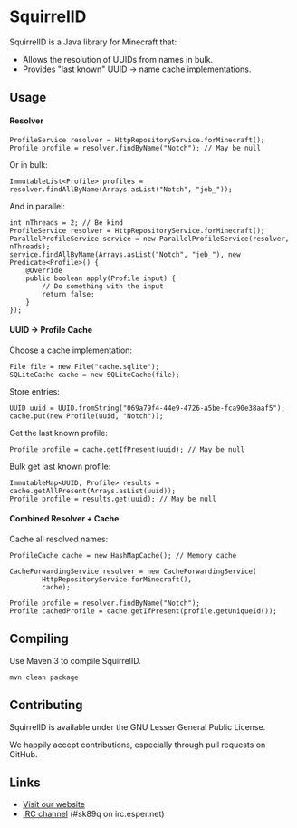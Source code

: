 SquirrelID
==========

SquirrelID is a Java library for Minecraft that:

* Allows the resolution of UUIDs from names in bulk.
* Provides "last known" UUID -> name cache implementations.

Usage
-----

#### Resolver

    ProfileService resolver = HttpRepositoryService.forMinecraft();
    Profile profile = resolver.findByName("Notch"); // May be null

Or in bulk:

	ImmutableList<Profile> profiles = resolver.findAllByName(Arrays.asList("Notch", "jeb_"));

And in parallel:

    int nThreads = 2; // Be kind
	ProfileService resolver = HttpRepositoryService.forMinecraft();
    ParallelProfileService service = new ParallelProfileService(resolver, nThreads);
    service.findAllByName(Arrays.asList("Notch", "jeb_"), new Predicate<Profile>() {
        @Override
        public boolean apply(Profile input) {
            // Do something with the input
            return false;
        }
    });

#### UUID -> Profile Cache

Choose a cache implementation:

	File file = new File("cache.sqlite");
    SQLiteCache cache = new SQLiteCache(file);

Store entries:

	UUID uuid = UUID.fromString("069a79f4-44e9-4726-a5be-fca90e38aaf5");
    cache.put(new Profile(uuid, "Notch"));

Get the last known profile:

	Profile profile = cache.getIfPresent(uuid); // May be null

Bulk get last known profile:

	ImmutableMap<UUID, Profile> results = cache.getAllPresent(Arrays.asList(uuid));
    Profile profile = results.get(uuid); // May be null

#### Combined Resolver + Cache

Cache all resolved names:

    ProfileCache cache = new HashMapCache(); // Memory cache

    CacheForwardingService resolver = new CacheForwardingService(
            HttpRepositoryService.forMinecraft(),
            cache);

    Profile profile = resolver.findByName("Notch");
    Profile cachedProfile = cache.getIfPresent(profile.getUniqueId());

Compiling
---------

Use Maven 3 to compile SquirrelID.

    mvn clean package

Contributing
------------

SquirrelID is available under the GNU Lesser General Public License.

We happily accept contributions, especially through pull requests on GitHub.

Links
-----

* [Visit our website](http://www.enginehub.org/)
* [IRC channel](http://skq.me/irc/irc.esper.net/sk89q/) (#sk89q on irc.esper.net)